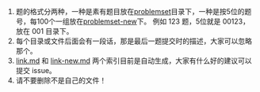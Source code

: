 1. 题的格式分两种，一种是素有题目放在[problemset](../problemset)目录下，一种是按5位的题号，每100个一组放在[problemset-new](../problemset-new)下。 例如 123 题，5位就是 00123，放在 001 目录下。
2. 每个目录或文件后面会有一段话，那是最后一题提交时的描述，大家可以忽略那个。
3. [link.md](../link.md) 和 [link-new.md](../link-new.md) 两个索引目前是自动生成，大家有什么好的建议可以提交 issue。
4. 请不要删除不是自己的文件！


